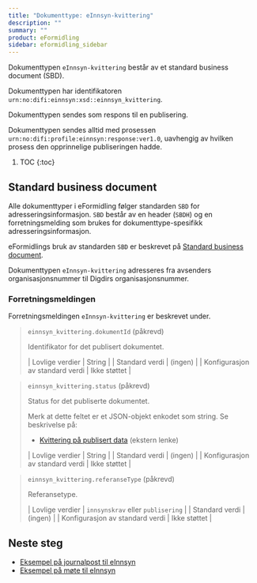 ```yaml
---
title: "Dokumenttype: eInnsyn-kvittering"
description: ""
summary: ""
product: eFormidling
sidebar: eformidling_sidebar
---
```


Dokumenttypen `eInnsyn-kvittering` består av et standard business document (SBD).

Dokumenttypen har identifikatoren `urn:no:difi:einnsyn:xsd::einnsyn_kvittering`.

Dokumenttypen sendes som respons til en publisering.

Dokumenttypen sendes alltid med prosessen `urn:no:difi:profile:einnsyn:response:ver1.0`, uavhengig av hvilken prosess
den opprinnelige publiseringen hadde.

1. TOC
{:toc}

## Standard business document

Alle dokumenttyper i eFormidling følger standarden `SBD` for adresseringsinformasjon. `SBD` består av en header (`SBDH`)
og en forretningsmelding som brukes for dokumenttype-spesifikk adresseringsinformasjon.

eFormidlings bruk av standarden `SBD` er beskrevet på [Standard business document](standard_sbd).

Dokumenttypen `eInnsyn-kvittering` adresseres fra avsenders organisasjonsnummer til Digdirs organisasjonsnummer.

### Forretningsmeldingen

Forretningsmeldingen `eInnsyn-kvittering` er beskrevet under.

> `einnsyn_kvittering.dokumentId` (påkrevd)
>
> Identifikator for det publisert dokumentet.
>
> | Lovlige verdier                 | String       |
> | Standard verdi                  | (ingen)      |
> | Konfigurasjon av standard verdi | Ikke støttet |

> `einnsyn_kvittering.status` (påkrevd)
>
> Status for det publiserte dokumentet.
> 
> Merk at dette feltet er et JSON-objekt enkodet som string. Se beskrivelse på:
> 
> - [Kvittering på publisert data](https://docs.digdir.no/docs/eInnsyn/datamodell/publisering_til_einnsyn#kvittering-på-publisert-data) (ekstern lenke)
>
> | Lovlige verdier                 | String       |
> | Standard verdi                  | (ingen)      |
> | Konfigurasjon av standard verdi | Ikke støttet |

> `einnsyn_kvittering.referanseType` (påkrevd)
>
> Referansetype.
>
> | Lovlige verdier                 | `innsynskrav` eller `publisering` |
> | Standard verdi                  | (ingen)                           |
> | Konfigurasjon av standard verdi | Ikke støttet                      |

## Neste steg

- [Eksempel på journalpost til eInnsyn](../Eksempel/journalpost)
- [Eksempel på møte til eInnsyn](../Eksempel/mote)
